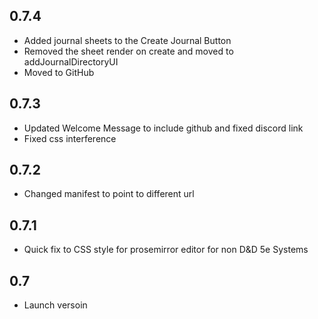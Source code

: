 ## 0.7.4
- Added journal sheets to the Create Journal Button 
- Removed the sheet render on create and moved to addJournalDirectoryUI
- Moved to GitHub

## 0.7.3
- Updated Welcome Message to include github and fixed discord link
- Fixed css interference

## 0.7.2
- Changed manifest to point to different url

## 0.7.1
- Quick fix to CSS style for prosemirror editor for non D&D 5e Systems

## 0.7
- Launch versoin